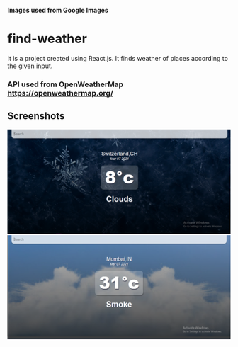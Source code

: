 **Images used from Google Images**

# find-weather
It is a project created using React.js. It finds weather of places according to the given input. 

### API used from OpenWeatherMap https://openweathermap.org/

## Screenshots 
![screenshot1](doc/Screenshot1.png)
![screenshot2](doc/Screenshot2.png)
